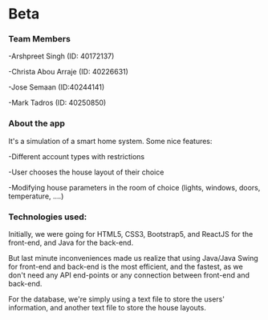# Beta
### Team Members
-Arshpreet Singh (ID: 40172137)

-Christa Abou Arraje (ID: 40226631)

-Jose Semaan (ID:40244141)

-Mark Tadros (ID: 40250850)

### About the app

It's a simulation of a smart home system. Some nice features: 

-Different account types with restrictions

-User chooses the house layout of their choice

-Modifying house parameters in the room of choice (lights, windows, doors, temperature, ....)

### Technologies used: 

Initially, we were going for HTML5, CSS3, Bootstrap5, and ReactJS for the front-end, and Java for the back-end. 

But last minute inconveniences made us realize that using Java/Java Swing for front-end and back-end is the most efficient, and the fastest, as we don't need any API end-points or any connection between front-end and back-end. 

For the database, we're simply using a text file to store the users' information, and another text file to store the house layouts. 
